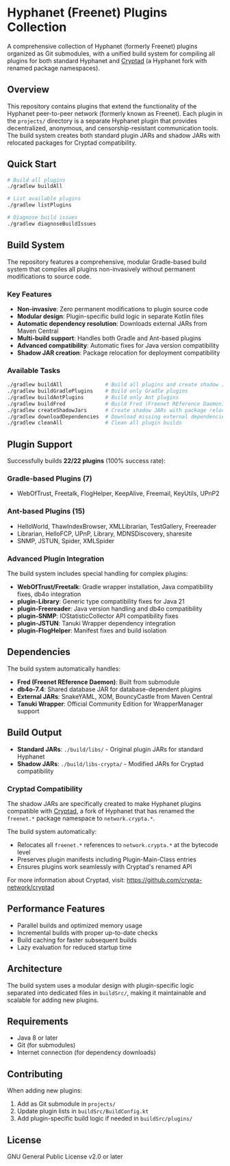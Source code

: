 # Hyphanet (Freenet) Plugins Collection

A comprehensive collection of Hyphanet (formerly Freenet) plugins organized as Git submodules, with a unified build system for compiling all plugins for both standard Hyphanet and [Cryptad](https://github.com/crypta-network/cryptad) (a Hyphanet fork with renamed package namespaces).

## Overview

This repository contains plugins that extend the functionality of the Hyphanet peer-to-peer network (formerly known as Freenet). Each plugin in the `projects/` directory is a separate Hyphanet plugin that provides decentralized, anonymous, and censorship-resistant communication tools. The build system creates both standard plugin JARs and shadow JARs with relocated packages for Cryptad compatibility.

## Quick Start

```bash
# Build all plugins
./gradlew buildAll

# List available plugins
./gradlew listPlugins

# Diagnose build issues
./gradlew diagnoseBuildIssues
```

## Build System

The repository features a comprehensive, modular Gradle-based build system that compiles all plugins non-invasively without permanent modifications to source code.

### Key Features

- **Non-invasive**: Zero permanent modifications to plugin source code
- **Modular design**: Plugin-specific build logic in separate Kotlin files
- **Automatic dependency resolution**: Downloads external JARs from Maven Central
- **Multi-build support**: Handles both Gradle and Ant-based plugins
- **Advanced compatibility**: Automatic fixes for Java version compatibility
- **Shadow JAR creation**: Package relocation for deployment compatibility

### Available Tasks

```bash
./gradlew buildAll              # Build all plugins and create shadow JARs (default)
./gradlew buildGradlePlugins    # Build only Gradle plugins
./gradlew buildAntPlugins       # Build only Ant plugins
./gradlew buildFred             # Build Fred (Freenet REference Daemon)
./gradlew createShadowJars      # Create shadow JARs with package relocation
./gradlew downloadDependencies  # Download missing external dependencies
./gradlew cleanAll              # Clean all plugin builds
```

## Plugin Support

Successfully builds **22/22 plugins** (100% success rate):

### Gradle-based Plugins (7)
- WebOfTrust, Freetalk, FlogHelper, KeepAlive, Freemail, KeyUtils, UPnP2

### Ant-based Plugins (15)
- HelloWorld, ThawIndexBrowser, XMLLibrarian, TestGallery, Freereader
- Librarian, HelloFCP, UPnP, Library, MDNSDiscovery, sharesite
- SNMP, JSTUN, Spider, XMLSpider

### Advanced Plugin Integration

The build system includes special handling for complex plugins:

- **WebOfTrust/Freetalk**: Gradle wrapper installation, Java compatibility fixes, db4o integration
- **plugin-Library**: Generic type compatibility fixes for Java 21
- **plugin-Freereader**: Java version handling and db4o compatibility
- **plugin-SNMP**: IOStatisticCollector API compatibility fixes
- **plugin-JSTUN**: Tanuki Wrapper dependency integration
- **plugin-FlogHelper**: Manifest fixes and build isolation

## Dependencies

The build system automatically handles:

- **Fred (Freenet REference Daemon)**: Built from submodule
- **db4o-7.4**: Shared database JAR for database-dependent plugins
- **External JARs**: SnakeYAML, XOM, BouncyCastle from Maven Central
- **Tanuki Wrapper**: Official Community Edition for WrapperManager support

## Build Output

- **Standard JARs**: `./build/libs/` - Original plugin JARs for standard Hyphanet
- **Shadow JARs**: `./build/libs-crypta/` - Modified JARs for Cryptad compatibility

### Cryptad Compatibility

The shadow JARs are specifically created to make Hyphanet plugins compatible with [Cryptad](https://github.com/crypta-network/cryptad), a fork of Hyphanet that has renamed the `freenet.*` package namespace to `network.crypta.*`. 

The build system automatically:
- Relocates all `freenet.*` references to `network.crypta.*` at the bytecode level
- Preserves plugin manifests including Plugin-Main-Class entries
- Ensures plugins work seamlessly with Cryptad's renamed API

For more information about Cryptad, visit: https://github.com/crypta-network/cryptad

## Performance Features

- Parallel builds and optimized memory usage
- Incremental builds with proper up-to-date checks
- Build caching for faster subsequent builds
- Lazy evaluation for reduced startup time

## Architecture

The build system uses a modular design with plugin-specific logic separated into dedicated files in `buildSrc/`, making it maintainable and scalable for adding new plugins.

## Requirements

- Java 8 or later
- Git (for submodules)
- Internet connection (for dependency downloads)

## Contributing

When adding new plugins:
1. Add as Git submodule in `projects/`
2. Update plugin lists in `buildSrc/BuildConfig.kt`
3. Add plugin-specific build logic if needed in `buildSrc/plugins/`

## License

GNU General Public License v2.0 or later
